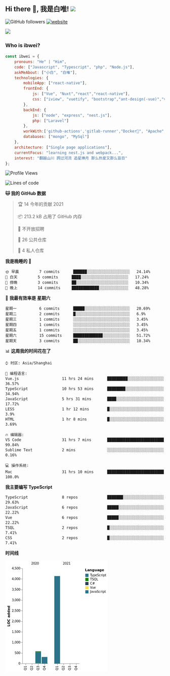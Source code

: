 <h2> Hi there 👋, 我是白唯! <img src="https://media.giphy.com/media/12oufCB0MyZ1Go/giphy.gif" width="50"></h2>

![GitHub followers](https://img.shields.io/github/followers/ibwei?label=Follow&style=social) [![website](https://img.shields.io/badge/Website-46a2f1.svg?&style=flat-square&logo=Google-Chrome&logoColor=white&link=https://me.ibwei.com/)](http://me.ibwei.com/)

![](https://github-readme-stats.vercel.app/api?username=ibwei)


### Who is ibwei?

```javascript
const ibwei = {
    pronouns: "He" | "Him",
    code: ["Javascript", "Typescript", "php", "Node.js"],
    askMeAbout: ["小白", "白唯"],
    technologies: {
        mobileApp: ["react-native"],
        frontEnd: {
            js: ["Vue", "Nuxt","react","react-native"],
            css: ["iview", "vuetify", "bootstrap","ant-design(-vue)","vant"]
        },
        backEnd: {
            js: ["node", "express", "nest.js"],
            php: ["Laravel"]
        },
        workWith:['github-actions','gitlab-runner',"Docker🐳", "Apache", "Nginx"],
        databases: ["mongo", "MySql"]
    },
    architecture: ["Single page applications"],
    currentFocus: "learning nest.js and webpack...",
    interest: "翻越山川 跨过河流 追星捧月 那么热爱又那么盲目"
};

```
<!--START_SECTION:waka-->
![Profile Views](http://img.shields.io/badge/%E4%B8%AA%E4%BA%BA%E5%B0%81%E9%9D%A2%E8%A7%82%E7%9C%8B%E6%AC%A1%E6%95%B0-7-blue)

![Lines of code](https://img.shields.io/badge/%E4%BB%8E%E3%80%8C%E4%BD%A0%E5%A5%BD%E4%B8%96%E7%95%8C%E3%80%8D%E6%88%91%E5%B7%B2%E7%BB%8F%E5%86%99%E4%BA%86-5025%20%E8%A1%8C%E4%BB%A3%E7%A0%81-blue)

**🐱 我的 GitHub 数据** 

> 🏆 14 今年的贡献 2021
 > 
> 📦 213.2 kB 占用了 GitHub 内存 
 > 
> 🚫 不开放招聘
 > 
> 📜 26 公共仓库 
 > 
> 🔑 4 私人仓库  
 > 
**我是晚睡的 🦉** 

```text
🌞 早晨         7 commits      ██████░░░░░░░░░░░░░░░░░░░   24.14% 
🌆 白天         5 commits      ████░░░░░░░░░░░░░░░░░░░░░   17.24% 
🌃 傍晚         3 commits      ██░░░░░░░░░░░░░░░░░░░░░░░   10.34% 
🌙 晚上         14 commits     ████████████░░░░░░░░░░░░░   48.28%

```
📅 **我最有效率是 星期六** 

```text
星期一          6 commits      █████░░░░░░░░░░░░░░░░░░░░   20.69% 
星期二          2 commits      █░░░░░░░░░░░░░░░░░░░░░░░░   6.9% 
星期三          1 commits      ░░░░░░░░░░░░░░░░░░░░░░░░░   3.45% 
星期四          1 commits      ░░░░░░░░░░░░░░░░░░░░░░░░░   3.45% 
星期五          1 commits      ░░░░░░░░░░░░░░░░░░░░░░░░░   3.45% 
星期六          15 commits     █████████████░░░░░░░░░░░░   51.72% 
星期天          3 commits      ██░░░░░░░░░░░░░░░░░░░░░░░   10.34%

```


📊 **这周我的时间花在了** 

```text
⌚︎ 时区: Asia/Shanghai

💬 编程语言: 
Vue.js                   11 hrs 24 mins      █████████░░░░░░░░░░░░░░░░   36.57% 
TypeScript               10 hrs 53 mins      ████████░░░░░░░░░░░░░░░░░   34.94% 
JavaScript               5 hrs 31 mins       ████░░░░░░░░░░░░░░░░░░░░░   17.72% 
LESS                     1 hr 12 mins        █░░░░░░░░░░░░░░░░░░░░░░░░   3.9% 
HTML                     1 hr 8 mins         █░░░░░░░░░░░░░░░░░░░░░░░░   3.69%

🔥 编辑器: 
VS Code                  31 hrs 7 mins       █████████████████████████   99.84% 
Sublime Text             2 mins              ░░░░░░░░░░░░░░░░░░░░░░░░░   0.16%

💻 操作系统: 
Mac                      31 hrs 10 mins      █████████████████████████   100.0%

```

**我主要编写 TypeScript** 

```text
TypeScript               8 repos             ███████░░░░░░░░░░░░░░░░░░   29.63% 
JavaScript               6 repos             █████░░░░░░░░░░░░░░░░░░░░   22.22% 
Vue                      6 repos             █████░░░░░░░░░░░░░░░░░░░░   22.22% 
TSQL                     2 repos             █░░░░░░░░░░░░░░░░░░░░░░░░   7.41% 
CSS                      2 repos             █░░░░░░░░░░░░░░░░░░░░░░░░   7.41%

```


**时间线**

![Chart not found](https://raw.githubusercontent.com/ibwei/ibwei/main/charts/bar_graph.png) 


<!--END_SECTION:waka-->
